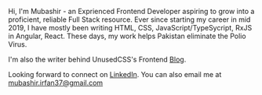 Hi, I'm Mubashir - an Exprienced Frontend Developer aspiring to grow into a proficient, reliable Full Stack resource.
Ever since starting my career in mid 2019, I have mostly been writing HTML, CSS, JavaScript/TypeSycript, RxJS in Angular, React. These days, my work helps Pakistan eliminate the Polio Virus.

I'm also the writer behind UnusedCSS's Frontend [Blog](https://unused-css.com/blog/).

Looking forward to connect on [LinkedIn](https://www.linkedin.com/in/muhammad-mubashir-irfan/). You can also email me at mubashir.irfan37@gmail.com
<!---
mubashir-irfan/mubashir-irfan is a ✨ special ✨ repository because its `README.md` (this file) appears on your GitHub profile.
You can click the Preview link to take a look at your changes.
--->
